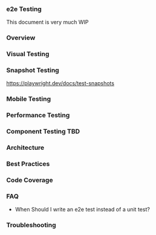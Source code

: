 ### e2e Testing

This document is very much WIP

### Overview

### Visual Testing

### Snapshot Testing

https://playwright.dev/docs/test-snapshots



### Mobile Testing

### Performance Testing

### Component Testing TBD

### Architecture

### Best Practices

### Code Coverage

### FAQ
- When Should I write an e2e test instead of a unit test?

### Troubleshooting